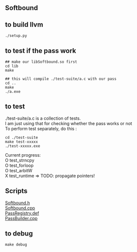 ## Softbound

## to build llvm
```
./setup.py
```


## to test if the pass work
```
## make our libSoftbound.so first
cd lib 
make 

## this will compile ./test-suite/a.c with our pass
cd ..
make
./a.exe
```

## to test 
./test-suite/a.c is a collection of tests.  
I am just using that for checking whether the pass works or not  
To perform test separately, do this :  
```
cd ./test-suite
make test-xxxxx
./test-xxxxx.exe
```
Current progress:  
O test_strncpy  
O test_forloop  
O test_arbitW  
X test_runtime => TODO: propagate pointers!  


## Scripts
[Softbound.h](llvm-project-13.0.0.src/llvm/include/llvm/Transforms/Utils/Softbound.h)  
[Softbound.cpp](llvm-project-13.0.0.src/llvm/lib/Transforms/Utils/Softbound.cpp)  
[PassRegistry.def](llvm-project-13.0.0.src/llvm/lib/Passes/PassRegistry.def)  
[PassBuilder.cpp](llvm-project-13.0.0.src/llvm/lib/Passes/PassBuilder.cpp)  


## to debug
```
make debug
```


